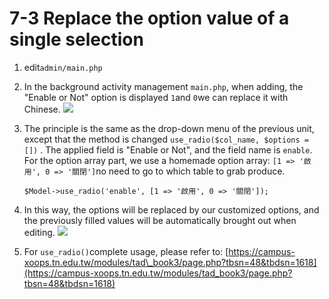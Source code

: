 # 7-3 Replace the option value of a single selection

1. edit`admin/main.php`
2. In the background activity management `main.php`, when adding, the "Enable or Not" option is displayed `1`and `0`we can replace it with Chinese. ![](https://campus-xoops.tn.edu.tw/uploads/tad_book3/image/47/%E7%81%AB%E7%8B%90%E6%88%AA%E5%9B%BE_2020-05-28T06-42-18.063Z.png)
3. The principle is the same as the drop-down menu of the previous unit, except that the method is changed `use_radio($col_name, $options = [])` . The applied field is "Enable or Not", and the field name is `enable`. For the option array part, we use a homemade option array: `[1 => '啟用', 0 => '關閉']`no need to go to which table to grab produce.

   ```text
   $Model->use_radio('enable', [1 => '啟用', 0 => '關閉']);
   ```

4. In this way, the options will be replaced by our customized options, and the previously filled values ​​will be automatically brought out when editing. ![](https://campus-xoops.tn.edu.tw/uploads/tad_book3/image/47/%E7%81%AB%E7%8B%90%E6%88%AA%E5%9B%BE_2020-05-28T06-48-13.699Z.png)
5. For `use_radio()`complete usage, please refer to: [https://campus-xoops.tn.edu.tw/modules/tad\_book3/page.php?tbsn=48&tbdsn=1618](https://campus-xoops.tn.edu.tw/modules/tad_book3/page.php?tbsn=48&tbdsn=1618)


